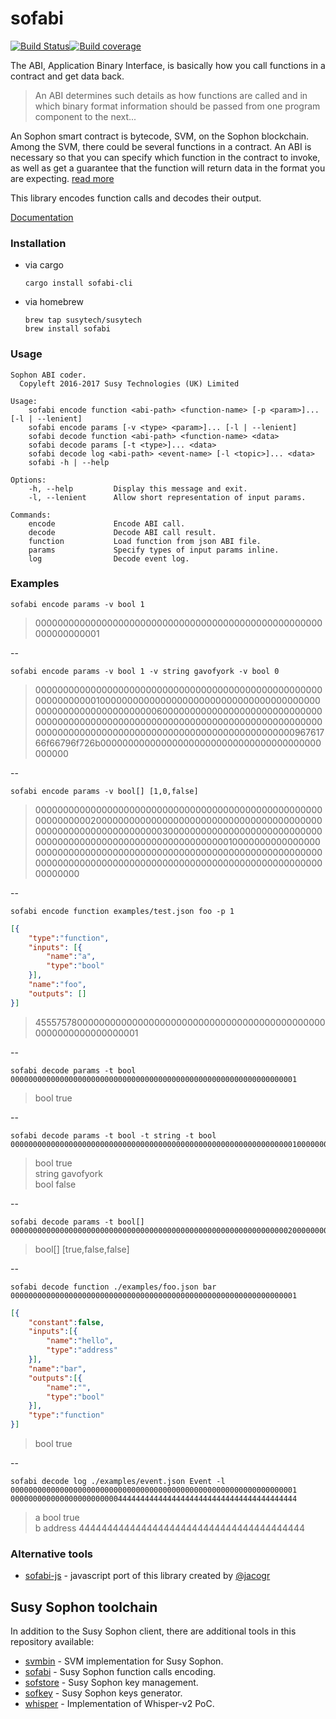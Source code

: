 # sofabi

[![Build Status][travis-image]][travis-url][![Build coverage][coveralls-image]][coveralls-url]

[travis-image]: https://travis-ci.org/susytech/sofabi.svg?branch=master
[travis-url]: https://travis-ci.org/susytech/sofabi
[coveralls-image]: https://coveralls.io/repos/github/susytech/sofabi/badge.svg?branch=master
[coveralls-url]: http://coveralls.io/github/susytech/sofabi?branch=master

The ABI, Application Binary Interface, is basically how you call functions in a contract and get data back.

> An ABI determines such details as how functions are called and in which binary format information should be passed from one program component to the next...

An Sophon smart contract is bytecode, SVM, on the Sophon blockchain. Among the SVM, there could be several functions in a contract. An ABI is necessary so that you can specify which function in the contract to invoke, as well as get a guarantee that the function will return data in the format you are expecting. [read more](http://sophon.stackexchange.com/a/1171/394)

This library encodes function calls and decodes their output.

[Documentation](https://docs.rs/sofabi)

### Installation

- via cargo

  ```
  cargo install sofabi-cli
  ```

- via homebrew

  ```
  brew tap susytech/susytech
  brew install sofabi
  ```

### Usage

```
Sophon ABI coder.
  Copyleft 2016-2017 Susy Technologies (UK) Limited

Usage:
    sofabi encode function <abi-path> <function-name> [-p <param>]... [-l | --lenient]
    sofabi encode params [-v <type> <param>]... [-l | --lenient]
    sofabi decode function <abi-path> <function-name> <data>
    sofabi decode params [-t <type>]... <data>
    sofabi decode log <abi-path> <event-name> [-l <topic>]... <data>
    sofabi -h | --help

Options:
    -h, --help         Display this message and exit.
    -l, --lenient      Allow short representation of input params.

Commands:
    encode             Encode ABI call.
    decode             Decode ABI call result.
    function           Load function from json ABI file.
    params             Specify types of input params inline.
    log                Decode event log.
```

### Examples

```
sofabi encode params -v bool 1
```

> 0000000000000000000000000000000000000000000000000000000000000001

--

```
sofabi encode params -v bool 1 -v string gavofyork -v bool 0
```

> 00000000000000000000000000000000000000000000000000000000000000010000000000000000000000000000000000000000000000000000000000000060000000000000000000000000000000000000000000000000000000000000000000000000000000000000000000000000000000000000000000000000000000096761766f66796f726b0000000000000000000000000000000000000000000000

--

```
sofabi encode params -v bool[] [1,0,false]
```

> 00000000000000000000000000000000000000000000000000000000000000200000000000000000000000000000000000000000000000000000000000000003000000000000000000000000000000000000000000000000000000000000000100000000000000000000000000000000000000000000000000000000000000000000000000000000000000000000000000000000000000000000000000000000

--

```
sofabi encode function examples/test.json foo -p 1
```

```json
[{
	"type":"function",
	"inputs": [{
		"name":"a",
		"type":"bool"
	}],
	"name":"foo",
	"outputs": []
}]
```

> 455575780000000000000000000000000000000000000000000000000000000000000001

--

```
sofabi decode params -t bool 0000000000000000000000000000000000000000000000000000000000000001
```

> bool true

--

```
sofabi decode params -t bool -t string -t bool 00000000000000000000000000000000000000000000000000000000000000010000000000000000000000000000000000000000000000000000000000000060000000000000000000000000000000000000000000000000000000000000000000000000000000000000000000000000000000000000000000000000000000096761766f66796f726b0000000000000000000000000000000000000000000000
```

> bool true<br/>
> string gavofyork<br/>
> bool false

--

```
sofabi decode params -t bool[] 00000000000000000000000000000000000000000000000000000000000000200000000000000000000000000000000000000000000000000000000000000003000000000000000000000000000000000000000000000000000000000000000100000000000000000000000000000000000000000000000000000000000000000000000000000000000000000000000000000000000000000000000000000000
```

> bool[] [true,false,false]

--

```
sofabi decode function ./examples/foo.json bar 0000000000000000000000000000000000000000000000000000000000000001
```

```json
[{
	"constant":false,
	"inputs":[{
		"name":"hello",
		"type":"address"
	}],
	"name":"bar",
	"outputs":[{
		"name":"",
		"type":"bool"
	}],
	"type":"function"
}]
```

> bool true

--

```
sofabi decode log ./examples/event.json Event -l 0000000000000000000000000000000000000000000000000000000000000001 0000000000000000000000004444444444444444444444444444444444444444
```

> a bool true<br/>
> b address 4444444444444444444444444444444444444444

### Alternative tools

-  [sofabi-js](https://github.com/jacogr/sofabi-js) - javascript port of this library created by [@jacogr](https://github.com/jacogr)

## Susy Sophon toolchain

In addition to the Susy Sophon client, there are additional tools in this repository available:

- [svmbin](https://github.com/susytech/susy-sophon/blob/master/svmbin/) - SVM implementation for Susy Sophon.
- [sofabi](https://github.com/susytech/sofabi) - Susy Sophon function calls encoding.
- [sofstore](https://github.com/susytech/susy-sophon/blob/master/sofstore/) - Susy Sophon key management.
- [sofkey](https://github.com/susytech/susy-sophon/blob/master/sofkey/) - Susy Sophon keys generator.
- [whisper](https://github.com/susytech/susy-sophon/blob/master/whisper/) - Implementation of Whisper-v2 PoC.
